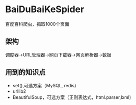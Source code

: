 # BaiDuBaiKeSpider
百度百科爬虫，抓取1000个页面
## 架构
调度器->URL管理器->网页下载器->网页解析器->数据
## 用到的知识点
- set(),可选方案（MySQL, redis）
- urllib2
- BeautifulSoup，可选方案（正则表达式，html.parser,lxml)

